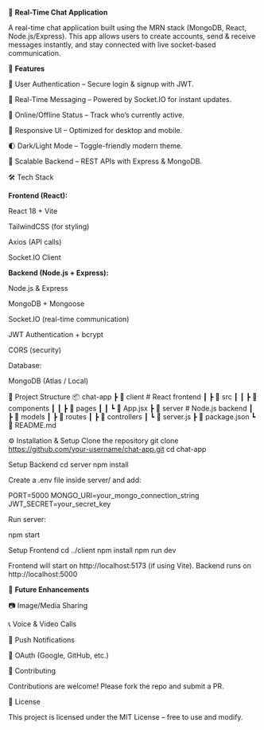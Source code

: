 💬 **Real-Time Chat Application**

A real-time chat application built using the MRN stack (MongoDB, React, Node.js/Express).
This app allows users to create accounts, send & receive messages instantly, and stay connected with live socket-based communication.

🚀 **Features**

🔐 User Authentication – Secure login & signup with JWT.

💬 Real-Time Messaging – Powered by Socket.IO for instant updates.

👤 Online/Offline Status – Track who’s currently active.

📱 Responsive UI – Optimized for desktop and mobile.

🌓 Dark/Light Mode – Toggle-friendly modern theme.

📡 Scalable Backend – REST APIs with Express & MongoDB.

🛠️ Tech Stack

**Frontend (React):**

React 18 + Vite

TailwindCSS (for styling)

Axios (API calls)

Socket.IO Client

**Backend (Node.js + Express):**

Node.js & Express

MongoDB + Mongoose

Socket.IO (real-time communication)

JWT Authentication + bcrypt

CORS (security)

Database:

MongoDB (Atlas / Local)

📂 Project Structure
📦 chat-app
 ┣ 📂 client       # React frontend
 ┃ ┣ 📂 src
 ┃ ┃ ┣ 📂 components
 ┃ ┃ ┣ 📂 pages
 ┃ ┃ ┗ 📜 App.jsx
 ┣ 📂 server       # Node.js backend
 ┃ ┣ 📂 models
 ┃ ┣ 📂 routes
 ┃ ┣ 📂 controllers
 ┃ ┗ 📜 server.js
 ┣ 📜 package.json
 ┗ 📜 README.md

⚙️ Installation & Setup
Clone the repository
git clone https://github.com/your-username/chat-app.git
cd chat-app

Setup Backend
cd server
npm install


Create a .env file inside server/ and add:

PORT=5000
MONGO_URI=your_mongo_connection_string
JWT_SECRET=your_secret_key


Run server:

npm start

Setup Frontend
cd ../client
npm install
npm run dev


Frontend will start on http://localhost:5173
 (if using Vite).
Backend runs on http://localhost:5000

🔮 **Future Enhancements**

📷 Image/Media Sharing

📞 Voice & Video Calls

🔔 Push Notifications

🔐 OAuth (Google, GitHub, etc.)

🤝 Contributing

Contributions are welcome! Please fork the repo and submit a PR.

📜 License

This project is licensed under the MIT License – free to use and modify.

